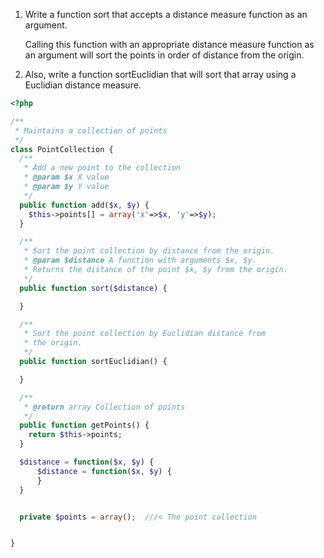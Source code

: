 1. Write a function sort that accepts a distance measure function as an argument.

    Calling this function with an appropriate distance measure function as an argument will sort the points in order of distance from the origin.

2. Also, write a function sortEuclidian that will sort that array using a Euclidian distance measure.

```php
<?php

/**
 * Maintains a collection of points
 */
class PointCollection {
  /**
   * Add a new point to the collection
   * @param $x X value
   * @param $y Y value
   */
  public function add($x, $y) {
    $this->points[] = array('x'=>$x, 'y'=>$y);
  }

  /**
   * Sort the point collection by distance from the origin.
   * @param $distance A function with arguments $x, $y.
   * Returns the distance of the point $x, $y from the origin.
   */
  public function sort($distance) {

  }

  /**
   * Sort the point collection by Euclidian distance from
   * the origin.
   */
  public function sortEuclidian() {

  }

  /**
   * @return array Collection of points
   */
  public function getPoints() {
    return $this->points;
  }

  $distance = function($x, $y) {
      $distance = function($x, $y) {
      }
  }


  private $points = array();  ///< The point collection


}


```
